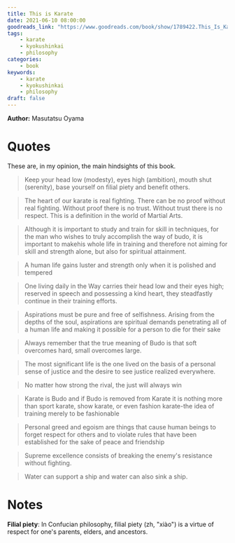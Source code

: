 ```yaml
---
title: This is Karate
date: 2021-06-10 08:00:00
goodreads_link: "https://www.goodreads.com/book/show/1789422.This_Is_Karate?from_search=true&from_srp=true&qid=aIJtQXsWxY&rank=1"
tags:
    - karate
    - kyokushinkai
    - philosophy
categories:
    - book
keywords:
    - karate
    - kyokushinkai
    - philosophy
draft: false
---
```


**Author:** Masutatsu Oyama

# Quotes

These are, in my opinion, the main hindsights of this book.

> Keep your head low (modesty), eyes high (ambition), mouth shut (serenity), base yourself on filial piety and benefit others.


> The heart of our karate is real fighting. There can be no proof without real fighting. Without proof there is no trust. Without trust there is no respect. This is a definition in the world of Martial Arts.
 

> Although it is important to study and train for skill in techniques, for the man who wishes to truly accomplish the way of budo, it is important to makehis whole life in training and therefore not aiming for skill and strength alone, but also for spiritual attainment.
 

> A human life gains luster and strength only when it is polished and tempered
 

> One living daily in the Way carries their head low and their eyes high; reserved in speech and possessing a kind heart, they steadfastly continue in their training efforts.
 

> Aspirations must be pure and free of selfishness. Arising from the depths of the soul, aspirations are spiritual demands penetrating all of a human life and making it possible for a person to die for their sake
 

> Always remember that the true meaning of Budo is that soft overcomes hard, small overcomes large.
 

> The most significant life is the one lived on the basis of a personal sense of justice and the desire to see justice realized everywhere.
 

> No matter how strong the rival, the just will always win
 

> Karate is Budo and if Budo is removed from Karate it is nothing more than sport karate, show karate, or even fashion karate-the idea of training merely to be fashionable
 

> Personal greed and egoism are things that cause human beings to forget respect for others and to violate rules that have been established for the sake of peace and friendship
 

> Supreme excellence consists of breaking the enemy's resistance without fighting.
 

> Water can support a ship and water can also sink a ship.


# Notes

**Filial piety**: In Confucian philosophy, filial piety (zh, "xiào") is a virtue of respect for one's parents, elders, and ancestors.